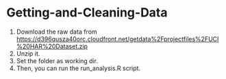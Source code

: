 # Getting-and-Cleaning-Data

1. Download the raw data from https://d396qusza40orc.cloudfront.net/getdata%2Fprojectfiles%2FUCI%20HAR%20Dataset.zip
2. Unzip it. 
3. Set the folder as working dir.
4. Then, you can run the run_analysis.R script. 
